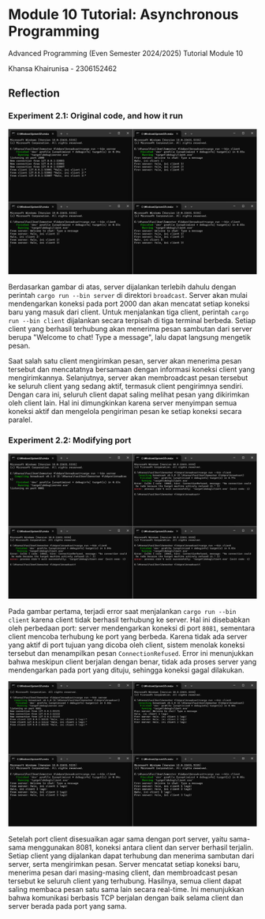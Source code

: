 # Module 10 Tutorial: Asynchronous Programming

Advanced Programming (Even Semester 2024/2025) Tutorial Module 10

Khansa Khairunisa - 2306152462

## Reflection

### Experiment 2.1: Original code, and how it run

![broadcast1](images/broadcast1.png)

Berdasarkan gambar di atas, server dijalankan terlebih dahulu dengan perintah `cargo run --bin server` di direktori `broadcast`. Server akan mulai mendengarkan koneksi pada port 2000 dan akan mencatat setiap koneksi baru yang masuk dari client. Untuk menjalankan tiga client, perintah `cargo run --bin client` dijalankan secara terpisah di tiga terminal berbeda. Setiap client yang berhasil terhubung akan menerima pesan sambutan dari server berupa "Welcome to chat! Type a message", lalu dapat langsung mengetik pesan.

Saat salah satu client mengirimkan pesan, server akan menerima pesan tersebut dan mencatatnya bersamaan dengan informasi koneksi client yang mengirimkannya. Selanjutnya, server akan membroadcast pesan tersebut ke seluruh client yang sedang aktif, termasuk client pengirimnya sendiri. Dengan cara ini, seluruh client dapat saling melihat pesan yang dikirimkan oleh client lain. Hal ini dimungkinkan karena server menyimpan semua koneksi aktif dan mengelola pengiriman pesan ke setiap koneksi secara paralel.

### Experiment 2.2: Modifying port

![broadcast2](images/broadcast2.png)

Pada gambar pertama, terjadi error saat menjalankan `cargo run --bin client` karena client tidak berhasil terhubung ke server. Hal ini disebabkan oleh perbedaan port: server mendengarkan koneksi di port `8081`, sementara client mencoba terhubung ke port yang berbeda. Karena tidak ada server yang aktif di port tujuan yang dicoba oleh client, sistem menolak koneksi tersebut dan menampilkan pesan `ConnectionRefused`. Error ini menunjukkan bahwa meskipun client berjalan dengan benar, tidak ada proses server yang mendengarkan pada port yang dituju, sehingga koneksi gagal dilakukan.

![broadcast3](images/broadcast3.png)

Setelah port client disesuaikan agar sama dengan port server, yaitu sama-sama menggunakan 8081, koneksi antara client dan server berhasil terjalin. Setiap client yang dijalankan dapat terhubung dan menerima sambutan dari server, serta mengirimkan pesan. Server mencatat setiap koneksi baru, menerima pesan dari masing-masing client, dan membroadcast pesan tersebut ke seluruh client yang terhubung. Hasilnya, semua client dapat saling membaca pesan satu sama lain secara real-time. Ini menunjukkan bahwa komunikasi berbasis TCP berjalan dengan baik selama client dan server berada pada port yang sama.
